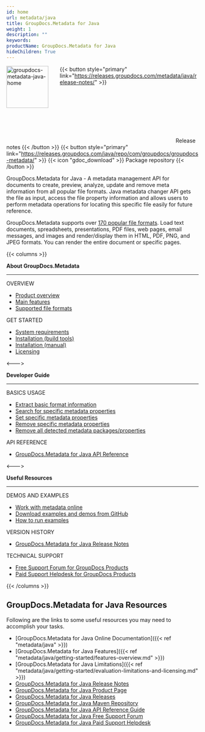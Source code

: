 ```yaml
---
id: home
url: metadata/java
title: GroupDocs.Metadata for Java
weight: 1
description: ""
keywords:
productName: GroupDocs.Metadata for Java
hideChildren: True
---
```

<img src="/metadata/java/images/home.png" alt="groupdocs-metadata-java-home" align="left" style="width:110px; margin: 0 30px 30px 0"/>

{{< button style="primary" link="https://releases.groupdocs.com/metadata/java/release-notes/" >}} <svg class="gdoc-icon gdoc-product-doc__btn-icon"><use xlink:href="/img/groupdocs-stack.svg#document"></use></svg> Release notes {{< /button >}} 
{{< button style="primary" link="https://releases.groupdocs.com/java/repo/com/groupdocs/groupdocs-metadata/" >}} {{< icon "gdoc_download" >}} Package repository {{< /button >}}

GroupDocs.Metadata for Java - A metadata management API for documents to create, preview, analyze, update and remove meta information from all popular file formats. Java metadata changer API gets the file as input, access the file property information and allows users to perform metadata operations for locating this specific file easily for future reference.

GroupDocs.Metadata supports over [170 popular file formats](/metadata/java/supported-document-formats). Load text documents, spreadsheets, presentations, PDF files, web pages, email messages, and images and render/display them in HTML, PDF, PNG, and JPEG formats. You can render the entire document or specific pages.

{{< columns >}}
<p><b>About GroupDocs.Metadata</b></p>
<hr><p>OVERVIEW</p></hr>
<ul>
    <li><a href='{{< ref "/metadata/java/product-overview.md" >}}'>Product overview</a></li>
    <li><a href='{{< ref "/metadata/java/getting-started/features-overview.md" >}}'>Main features</a></li>
    <li><a href='{{< ref "/metadata/java/getting-started/supported-document-formats.md" >}}'>Supported file formats</a></li>
</ul>

<p>GET STARTED</p>
<ul>
    <li><a href='{{< ref "/metadata/java/getting-started/system-requirements.md" >}}'>System requirements</a></li>
    <li><a href='{{< ref "/metadata/java/getting-started/installation.md" >}}'>Installation (build tools)</a></li>
    <li><a href='{{< ref "/metadata/java/getting-started/installation-manual.md" >}}'>Installation (manual)</a></li>
    <li><a href='{{< ref "/metadata/java/getting-started/evaluation-limitations-and-licensing.md" >}}'>Licensing</a></li>
</ul>   

<--->

<p><b>Developer Guide</b></p>
<hr><p>BASICS USAGE</p></hr>
<ul>
    <li><a href='{{< ref "metadata/java/developer-guide/basic-usage/get-document-info.md" >}}'>Extract basic format information</a></li>
    <li><a href='{{< ref "metadata/java/developer-guide/basic-usage/find-metadata-properties.md" >}}'>Search for specific metadata properties</a></li>
    <li><a href='{{< ref "metadata/java/developer-guide/basic-usage/set-metadata-properties.md" >}}'>Set specific metadata properties</a></li>
    <li><a href='{{< ref "metadata/java/developer-guide/basic-usage/remove-metadata-properties.md" >}}'>Remove specific metadata properties</a></li>
    <li><a href='{{< ref "metadata/java/developer-guide/basic-usage/clean-metadata.md" >}}'>Remove all detected metadata packages/properties</a></li>
</ul>

<p>API REFERENCE</p>
<ul>
    <li><a href="https://reference.groupdocs.com/metadata/java/">GroupDocs.Metadata for Java API Reference</a></li>
</ul>

<--->

<p><b>Useful Resources</b></p>
<hr><p>DEMOS AND EXAMPLES</p></hr>
<ul>
   <li><a href="https://products.groupdocs.app/metadata/total">Work with metadata online</a></li>
    <li><a href="https://github.com/groupdocs-metadata/GroupDocs.Metadata-for-Java">Download examples and demos from GitHub</a></li>
	<li><a href='{{< ref "/metadata/java/getting-started/how-to-run-examples.md" >}}'>How to run examples</a></li>
</ul>

<p>VERSION HISTORY</p>
<ul>
    <li><a href='https://releases.groupdocs.com/metadata/java/release-notes/'>GroupDocs.Metadata for Java Release Notes</a></li>
</ul>

<p>TECHNICAL SUPPORT</p>
<ul>
    <li><a href="https://forum.groupdocs.com/">Free Support Forum for GroupDocs Products</a></li>
    <li><a href="https://helpdesk.groupdocs.com/">Paid Support Helpdesk for GroupDocs Products</a></li>
</ul>

{{< /columns >}}


## GroupDocs.Metadata for Java Resources
Following are the links to some useful resources you may need to accomplish your tasks.
*   [GroupDocs.Metadata for Java Online Documentation]({{< ref "metadata/java" >}})
*   [GroupDocs.Metadata for Java Features]({{< ref "metadata/java/getting-started/features-overview.md" >}})
*   [GroupDocs.Metadata for Java Limitations]({{< ref "metadata/java/getting-started/evaluation-limitations-and-licensing.md" >}})
*   [GroupDocs.Metadata for Java Release Notes](https://releases.groupdocs.com/metadata/java/release-notes/)
*   [GroupDocs.Metadata for Java Product Page](https://products.groupdocs.com/metadata/java)
*   [GroupDocs.Metadata for Java Releases](https://releases.groupdocs.com/metadata/java/)
*   [GroupDocs.Metadata for Java Maven Repository](https://releases.groupdocs.com/java/repo/com/groupdocs/groupdocs-metadata/)
*   [GroupDocs.Metadata for Java API Reference Guide](https://reference.groupdocs.com/java/metadata)
*   [GroupDocs.Metadata for Java Free Support Forum](https://forum.groupdocs.com/c/metadata)
*   [GroupDocs.Metadata for Java Paid Support Helpdesk](https://helpdesk.groupdocs.com/)
